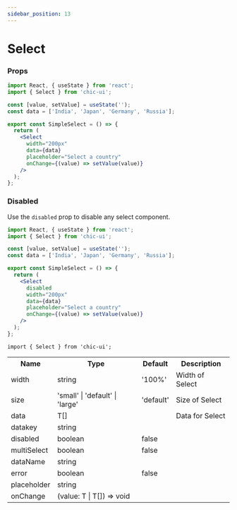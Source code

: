 ```yaml
---
sidebar_position: 13
---
```


# Select

### Props

```jsx
import React, { useState } from 'react';
import { Select } from 'chic-ui';

const [value, setValue] = useState('');
const data = ['India', 'Japan', 'Germany', 'Russia'];

export const SimpleSelect = () => {
  return (
    <Select
      width="200px"
      data={data}
      placeholder="Select a country"
      onChange={(value) => setValue(value)}
    />
  );
};
```

### Disabled

Use the `disabled` prop to disable any select component.

```jsx
import React, { useState } from 'react';
import { Select } from 'chic-ui';

const [value, setValue] = useState('');
const data = ['India', 'Japan', 'Germany', 'Russia'];

export const SimpleSelect = () => {
  return (
    <Select
      disabled
      width="200px"
      data={data}
      placeholder="Select a country"
      onChange={(value) => setValue(value)}
    />
  );
};
```

```
import { Select } from 'chic-ui';
```

<table>
  <tr>
     <th>Name</th>
     <th>Type</th>
     <th>Default</th>
     <th>Description</th>
  </tr>
  <tr>
    <td>width</td>
    <td>string</td>
    <td>'100%'</td>
    <td>Width of Select</td>
  </tr>
  <tr>
    <td>size</td>
    <td>'small' | 'default' | 'large'</td>
    <td>'default'</td>
    <td>Size of Select</td>
  </tr>
  <tr>
    <td>data</td>
    <td>T[]</td>
    <td></td>
    <td>Data for Select</td>
  </tr>
  <tr>
    <td>datakey</td>
    <td>string</td>
    <td></td>
    <td></td>
  </tr>
  <tr>
    <td>disabled</td>
    <td>boolean</td>
    <td>false</td>
    <td></td>
  </tr>
  <tr>
    <td>multiSelect</td>
    <td>boolean</td>
    <td>false</td>
    <td></td>
  </tr>
  <tr>
    <td>dataName</td>
    <td>string</td>
    <td></td>
    <td></td>
  </tr>
  <tr>
    <td>error</td>
    <td>boolean</td>
    <td>false</td>
    <td></td>
  </tr>
  <tr>
    <td>placeholder</td>
    <td>string</td>
    <td></td>
    <td></td>
  </tr>
  <tr>
    <td>onChange</td>
    <td>(value: T | T[]) => void</td>
    <td></td>
    <td></td>
  </tr>
</table>
